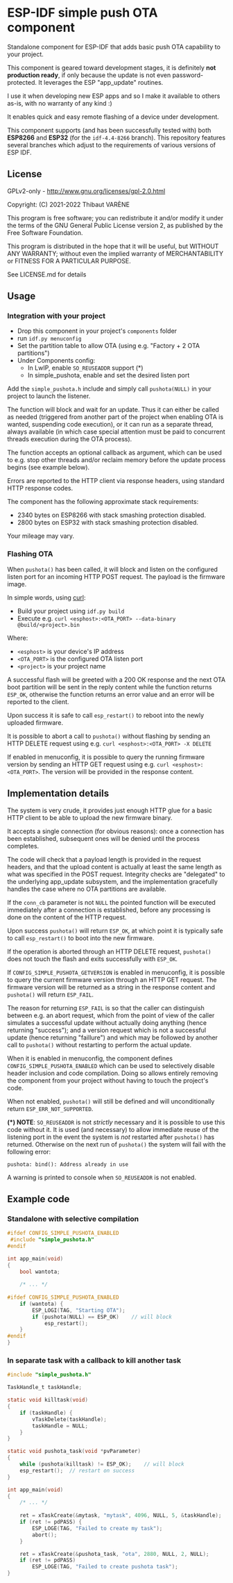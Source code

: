 #  ESP-IDF simple push OTA component

Standalone component for ESP-IDF that adds basic push OTA capability to your project.

This component is geared toward development stages, it is definitely **not production ready**,
if only because the update is not even password-protected. It leverages the ESP "app_update" routines.

I use it when developing new ESP apps and so I make it available to others as-is,
with no warranty of any kind :)

It enables quick and easy remote flashing of a device under development.

This component supports (and has been successfully tested with) both **ESP8266** and **ESP32**
(for the `idf-4.4-8266` branch). This repository features several branches which adjust to the
requirements of various versions of ESP IDF.

## License

GPLv2-only - http://www.gnu.org/licenses/gpl-2.0.html

Copyright: (C) 2021-2022 Thibaut VARÈNE

This program is free software; you can redistribute it and/or
modify it under the terms of the GNU General Public License version 2,
as published by the Free Software Foundation.

This program is distributed in the hope that it will be useful, but WITHOUT ANY WARRANTY;
without even the implied warranty of MERCHANTABILITY or FITNESS FOR A PARTICULAR PURPOSE.

See LICENSE.md for details

## Usage

### Integration with your project

* Drop this component in your project's `components` folder
* run `idf.py menuconfig`
* Set the partition table to allow OTA (using e.g. "Factory + 2 OTA partitions")
* Under Components config:
  * In LwIP, enable `SO_REUSEADDR` support (*)
  * In simple_pushota, enable and set the desired listen port

Add the `simple_pushota.h` include and simply call `pushota(NULL)` in your project to launch the listener.

The function will block and wait for an update.
Thus it can either be called as needed (triggered from another part of the project when enabling OTA is wanted,
suspending code execution), or it can run as a separate thread, always available (in which case special attention
must be paid to concurrent threads execution during the OTA process).

The function accepts an optional callback as argument, which can be used to e.g. stop other threads and/or
reclaim memory before the update process begins (see example below).

Errors are reported to the HTTP client via response headers, using standard HTTP response codes.

The component has the following approximate stack requirements:

* 2340 bytes on ESP8266 with stack smashing protection disabled.
* 2800 bytes on ESP32 with stack smashing protection disabled.

Your mileage may vary.

### Flashing OTA

When `pushota()` has been called, it will block and listen on the configured listen port for an incoming HTTP POST request.
The payload is the firmware image.

In simple words, using [curl](https://curl.se):

* Build your project using `idf.py build`
* Execute e.g. `curl <esphost>:<OTA_PORT> --data-binary @build/<project>.bin`

Where:

* `<esphost>` is your device's IP address
* `<OTA_PORT>` is the configured OTA listen port
* `<project>` is your project name

A successful flash will be greeted with a 200 OK response and the next OTA boot partition will be sent in the reply content
while the function returns `ESP_OK`, otherwise the function returns an error value and an error will be reported to the client.

Upon success it is safe to call `esp_restart()` to reboot into the newly uploaded firmware.

It is possible to abort a call to `pushota()` without flashing by sending an HTTP DELETE request using e.g.
`curl <esphost>:<OTA_PORT> -X DELETE`

If enabled in menuconfig, it is possible to query the running firmware version by sending an HTTP GET request using e.g.
`curl <esphost>:<OTA_PORT>`. The version will be provided in the response content.

## Implementation details

The system is very crude, it provides just enough HTTP glue for a basic HTTP client to be able to upload the new firmware binary.

It accepts a single connection (for obvious reasons): once a connection has been established,
subsequent ones will be denied until the process completes.

The code will check that a payload length is provided in the request headers,
and that the upload content is actually at least the same length as what was specified in the POST request.
Integrity checks are "delegated" to the underlying app_update subsystem, and the implementation gracefully handles the case where no
OTA partitions are available.

If the `conn_cb` parameter is not `NULL` the pointed function will be executed immediately after a connection is established,
before any processing is done on the content of the HTTP request.

Upon success `pushota()` will return `ESP_OK`, at which point it is typically safe to call `esp_restart()` to boot into the new firmware.

If the operation is aborted through an HTTP DELETE request, `pushota()` does not touch the flash and exits successfully with `ESP_OK`.

If `CONFIG_SIMPLE_PUSHOTA_GETVERSION` is enabled in menuconfig, it is possible to query the current firmware version through
an HTTP GET request. The firmware version will be returned as a string in the response content and `pushota()` will return `ESP_FAIL`.

The reason for returning `ESP_FAIL` is so that the caller can distinguish between e.g. an abort request, which from the point of view of the
caller simulates a successful update without actually doing anything (hence returning "success"); and a version request which is not a 
successful update (hence returning "faillure") and which may be followed by another call to `pushota()` without restarting to perform the
actual update.

When it is enabled in menuconfig, the component defines `CONFIG_SIMPLE_PUSHOTA_ENABLED` which can be used to
selectively disable header inclusion and code compilation. Doing so allows entirely removing the component
from your project without having to touch the project's code.

When not enabled, `pushota()` will still be defined and will unconditionally return `ESP_ERR_NOT_SUPPORTED`.

**(*) NOTE**:  `SO_REUSEADDR` is not *strictly* necessary and it is possible to use this code without it.
It is used (and necessary) to allow immediate reuse of the listening port in the event the system is *not* restarted
after `pushota()` has returned. Otherwise on the next run of `pushota()` the system will fail with the following error:

```
pushota: bind(): Address already in use
```

A warning is printed to console when `SO_REUSEADDR` is not enabled.

## Example code

### Standalone with selective compilation

```c
#ifdef CONFIG_SIMPLE_PUSHOTA_ENABLED
 #include "simple_pushota.h"
#endif

int app_main(void)
{
	bool wantota;
	
	/* ... */
	
#ifdef CONFIG_SIMPLE_PUSHOTA_ENABLED
	if (wantota) {
		ESP_LOGI(TAG, "Starting OTA");
		if (pushota(NULL) == ESP_OK)	// will block
			esp_restart();
	}
#endif
}
```

### In separate task with a callback to kill another task

```c
#include "simple_pushota.h"

TaskHandle_t taskHandle;

static void killtask(void)
{
	if (taskHandle) {
		vTaskDelete(taskHandle);
		taskHandle = NULL;
	}
}

static void pushota_task(void *pvParameter)
{
	while (pushota(killtask) != ESP_OK);	// will block
	esp_restart();	// restart on success
}

int app_main(void)
{
	/* ... */
	
	ret = xTaskCreate(&mytask, "mytask", 4096, NULL, 5, &taskHandle);
	if (ret != pdPASS) {
		ESP_LOGE(TAG, "Failed to create my task");
		abort();
	}

	ret = xTaskCreate(&pushota_task, "ota", 2880, NULL, 2, NULL);
	if (ret != pdPASS)
		ESP_LOGE(TAG, "Failed to create pushota task");
}
```

